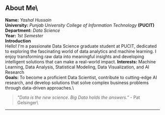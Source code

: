 
## About Me\
**Name:** *Yashal Hussain*\
**University:** *Punjab University College of Information Technology* **(PUCIT)**\
**Department:** *Data Science*\
**Year:** *1st Semester*\
**Introduction**\
Hello! I'm a passionate Data Science graduate student at PUCIT, dedicated to exploring the fascinating world of data analytics and machine learning. I enjoy transforming raw data into meaningful insights and developing intelligent solutions that can make a real-world impact.
**Interests:** Machine Learning, Data Analysis, Statistical Modeling, Data Visualization, and AI Research\
**Goals:** To become a proficient Data Scientist, contribute to cutting-edge AI research, and develop solutions that solve complex business problems through data-driven approaches.\
> *"Data is the new science. Big Data holds the answers."* - Pat Gelsinger\
---


